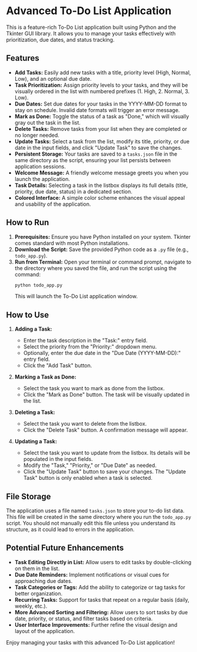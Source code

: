 # Advanced To-Do List Application

This is a feature-rich To-Do List application built using Python and the Tkinter GUI library. It allows you to manage your tasks effectively with prioritization, due dates, and status tracking.

## Features

* **Add Tasks:** Easily add new tasks with a title, priority level (High, Normal, Low), and an optional due date.
* **Task Prioritization:** Assign priority levels to your tasks, and they will be visually ordered in the list with numbered prefixes (1. High, 2. Normal, 3. Low).
* **Due Dates:** Set due dates for your tasks in the YYYY-MM-DD format to stay on schedule. Invalid date formats will trigger an error message.
* **Mark as Done:** Toggle the status of a task as "Done," which will visually gray out the task in the list.
* **Delete Tasks:** Remove tasks from your list when they are completed or no longer needed.
* **Update Tasks:** Select a task from the list, modify its title, priority, or due date in the input fields, and click "Update Task" to save the changes.
* **Persistent Storage:** Your tasks are saved to a `tasks.json` file in the same directory as the script, ensuring your list persists between application sessions.
* **Welcome Message:** A friendly welcome message greets you when you launch the application.
* **Task Details:** Selecting a task in the listbox displays its full details (title, priority, due date, status) in a dedicated section.
* **Colored Interface:** A simple color scheme enhances the visual appeal and usability of the application.

## How to Run

1.  **Prerequisites:** Ensure you have Python installed on your system. Tkinter comes standard with most Python installations.
2.  **Download the Script:** Save the provided Python code as a `.py` file (e.g., `todo_app.py`).
3.  **Run from Terminal:** Open your terminal or command prompt, navigate to the directory where you saved the file, and run the script using the command:
    ```bash
    python todo_app.py
    ```
    This will launch the To-Do List application window.

## How to Use

1.  **Adding a Task:**
    * Enter the task description in the "Task:" entry field.
    * Select the priority from the "Priority:" dropdown menu.
    * Optionally, enter the due date in the "Due Date (YYYY-MM-DD):" entry field.
    * Click the "Add Task" button.

2.  **Marking a Task as Done:**
    * Select the task you want to mark as done from the listbox.
    * Click the "Mark as Done" button. The task will be visually updated in the list.

3.  **Deleting a Task:**
    * Select the task you want to delete from the listbox.
    * Click the "Delete Task" button. A confirmation message will appear.

4.  **Updating a Task:**
    * Select the task you want to update from the listbox. Its details will be populated in the input fields.
    * Modify the "Task," "Priority," or "Due Date" as needed.
    * Click the "Update Task" button to save your changes. The "Update Task" button is only enabled when a task is selected.

## File Storage

The application uses a file named `tasks.json` to store your to-do list data. This file will be created in the same directory where you run the `todo_app.py` script. You should not manually edit this file unless you understand its structure, as it could lead to errors in the application.

## Potential Future Enhancements

* **Task Editing Directly in List:** Allow users to edit tasks by double-clicking on them in the list.
* **Due Date Reminders:** Implement notifications or visual cues for approaching due dates.
* **Task Categories or Tags:** Add the ability to categorize or tag tasks for better organization.
* **Recurring Tasks:** Support for tasks that repeat on a regular basis (daily, weekly, etc.).
* **More Advanced Sorting and Filtering:** Allow users to sort tasks by due date, priority, or status, and filter tasks based on criteria.
* **User Interface Improvements:** Further refine the visual design and layout of the application.

Enjoy managing your tasks with this advanced To-Do List application!
